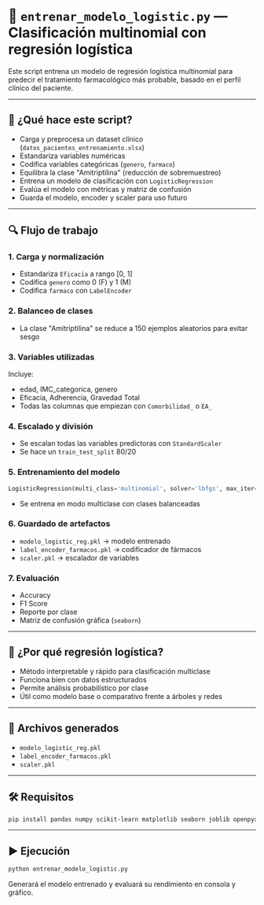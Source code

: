 # 📘 `entrenar_modelo_logistic.py` — Clasificación multinomial con regresión logística

Este script entrena un modelo de regresión logística multinomial para predecir el tratamiento farmacológico más probable, basado en el perfil clínico del paciente.

---

## 🧠 ¿Qué hace este script?

- Carga y preprocesa un dataset clínico (`datos_pacientes_entrenamiento.xlsx`)
- Estandariza variables numéricas
- Codifica variables categóricas (`genero`, `farmaco`)
- Equilibra la clase "Amitriptilina" (reducción de sobremuestreo)
- Entrena un modelo de clasificación con `LogisticRegression`
- Evalúa el modelo con métricas y matriz de confusión
- Guarda el modelo, encoder y scaler para uso futuro

---

## 🔍 Flujo de trabajo

### 1. Carga y normalización

- Estandariza `Eficacia` a rango [0, 1]
- Codifica `genero` como 0 (F) y 1 (M)
- Codifica `farmaco` con `LabelEncoder`

### 2. Balanceo de clases

- La clase "Amitriptilina" se reduce a 150 ejemplos aleatorios para evitar sesgo

### 3. Variables utilizadas

Incluye:
- edad, IMC_categorica, genero
- Eficacia, Adherencia, Gravedad Total
- Todas las columnas que empiezan con `Comorbilidad_` o `EA_`

### 4. Escalado y división

- Se escalan todas las variables predictoras con `StandardScaler`
- Se hace un `train_test_split` 80/20

### 5. Entrenamiento del modelo

```python
LogisticRegression(multi_class='multinomial', solver='lbfgs', max_iter=5000, class_weight='balanced')
```

- Se entrena en modo multiclase con clases balanceadas

### 6. Guardado de artefactos

- `modelo_logistic_reg.pkl` → modelo entrenado
- `label_encoder_farmacos.pkl` → codificador de fármacos
- `scaler.pkl` → escalador de variables

### 7. Evaluación

- Accuracy
- F1 Score
- Reporte por clase
- Matriz de confusión gráfica (`seaborn`)

---

## 🤖 ¿Por qué regresión logística?

- Método interpretable y rápido para clasificación multiclase
- Funciona bien con datos estructurados
- Permite análisis probabilístico por clase
- Útil como modelo base o comparativo frente a árboles y redes

---

## 📂 Archivos generados

- `modelo_logistic_reg.pkl`
- `label_encoder_farmacos.pkl`
- `scaler.pkl`

---

## 🛠 Requisitos

```bash
pip install pandas numpy scikit-learn matplotlib seaborn joblib openpyxl
```

---

## ▶️ Ejecución

```bash
python entrenar_modelo_logistic.py
```

Generará el modelo entrenado y evaluará su rendimiento en consola y gráfico.

